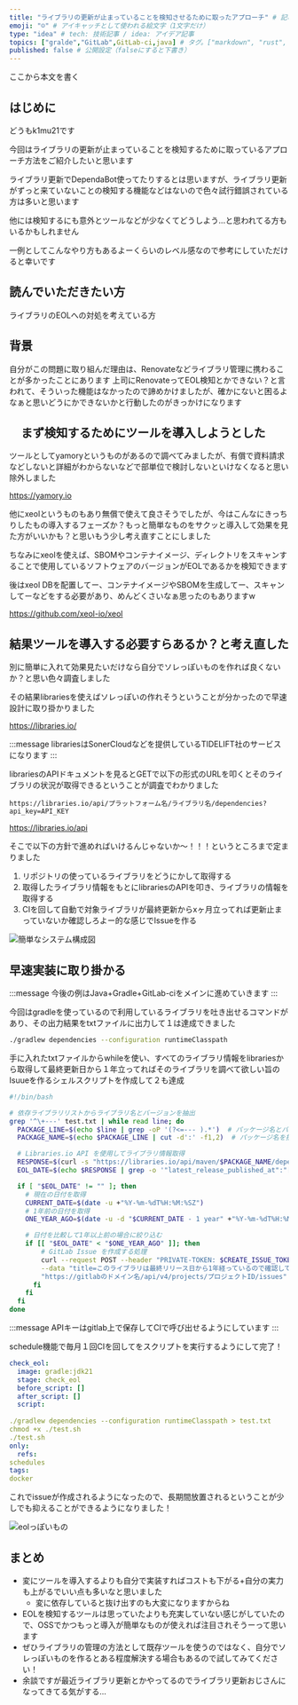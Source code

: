 ```yaml
---
title: "ライブラリの更新が止まっていることを検知させるために取ったアプローチ" # 記事のタイトル
emoji: "☺️" # アイキャッチとして使われる絵文字（1文字だけ）
type: "idea" # tech: 技術記事 / idea: アイデア記事
topics: ["gralde","GitLab",GitLab-ci,java] # タグ。["markdown", "rust", "aws"]のように指定する
published: false # 公開設定（falseにすると下書き）
---
```

ここから本文を書く

## はじめに

どうもk1mu21です

今回はライブラリの更新が止まっていることを検知するために取っているアプローチ方法をご紹介したいと思います

ライブラリ更新でDependaBot使ってたりするとは思いますが、ライブラリ更新がずっと来ていないことの検知する機能などはないので色々試行錯誤されている方は多いと思います

他には検知するにも意外とツールなどが少なくてどうしよう...と思われてる方もいるかもしれません

一例としてこんなやり方もあるよーくらいのレベル感なので参考にしていただけると幸いです

## 読んでいただきたい方

ライブラリのEOLへの対処を考えている方

## 背景

自分がこの問題に取り組んだ理由は、Renovateなどライブラリ管理に携わることが多かったことにあります
上司にRenovateってEOL検知とかできない？と言われて、そういった機能はなかったので諦めかけましたが、確かにないと困るよなぁと思いどうにかできないかと行動したのがきっかけになります

## 　まず検知するためにツールを導入しようとした

ツールとしてyamoryというものがあるので調べてみましたが、有償で資料請求などしないと詳細がわからないなどで部単位で検討しないといけなくなると思い除外しました

https://yamory.io

他にxeolというものもあり無償で使えて良さそうでしたが、今はこんなにきっちりしたもの導入するフェーズか？もっと簡単なものをサクッと導入して効果を見た方がいいかも？と思いもう少し考え直すことにしました

ちなみにxeolを使えば、SBOMやコンテナイメージ、ディレクトリをスキャンすることで使用しているソフトウェアのバージョンがEOLであるかを検知できます

後はxeol DBを配置してー、コンテナイメージやSBOMを生成してー、スキャンしてーなどをする必要があり、めんどくさいなぁ思ったのもありますw

https://github.com/xeol-io/xeol

## 結果ツールを導入する必要すらあるか？と考え直した

別に簡単に入れて効果見たいだけなら自分でソレっぽいものを作れば良くないか？と思い色々調査しました

その結果librariesを使えばソレっぽいの作れそうということが分かったので早速設計に取り掛かりました

https://libraries.io/

:::message
librariesはSonerCloudなどを提供しているTIDELIFT社のサービスになります
:::

librariesのAPIドキュメントを見るとGETで以下の形式のURLを叩くとそのライブラリの状況が取得できるということが調査でわかりました

```
https://libraries.io/api/プラットフォーム名/ライブラリ名/dependencies?api_key=API_KEY
```

https://libraries.io/api

そこで以下の方針で進めればいけるんじゃないか〜！！！というところまで定まりました

1. リポジトリの使っているライブラリをどうにかして取得する
2. 取得したライブラリ情報をもとにlibrariesのAPIを叩き、ライブラリの情報を取得する
3. CIを回して自動で対象ライブラリが最終更新からxヶ月立ってれば更新止まっていないか確認しろよー的な感じでIssueを作る

![簡単なシステム構成図](https://storage.googleapis.com/zenn-user-upload/c1997bca8453-20250401.png)

## 早速実装に取り掛かる

:::message
今後の例はJava+Gradle+GitLab-ciをメインに進めていきます
:::

今回はgradleを使っているので利用しているライブラリを吐き出せるコマンドがあり、その出力結果をtxtファイルに出力して１は達成できました

```sh
./gradlew dependencies --configuration runtimeClasspath
```

手に入れたtxtファイルからwhileを使い、すべてのライブラリ情報をlibrariesから取得して最終更新日から１年立ってればそのライブラリを調べて欲しい旨のIsuueを作るシェルスクリプトを作成して２も達成

```sh
#!/bin/bash

# 依存ライブラリリストからライブラリ名とバージョンを抽出
grep '^\+---' test.txt | while read line; do
  PACKAGE_LINE=$(echo $line | grep -oP '(?<=--- ).*')  # パッケージ名とバージョンの部分を抽出
  PACKAGE_NAME=$(echo $PACKAGE_LINE | cut -d':' -f1,2)  # パッケージ名を抽出

  # Libraries.io API を使用してライブラリ情報取得
  RESPONSE=$(curl -s "https://libraries.io/api/maven/$PACKAGE_NAME/dependencies?api_key=$LIBRARIES_API_KEY")
  EOL_DATE=$(echo $RESPONSE | grep -o '"latest_release_published_at":"[^"]*"' | sed 's/"latest_release_published_at":"\([^"]*\)"/\1/')

  if [ "$EOL_DATE" != "" ]; then
    # 現在の日付を取得
    CURRENT_DATE=$(date -u +"%Y-%m-%dT%H:%M:%SZ")
    # 1年前の日付を取得
    ONE_YEAR_AGO=$(date -u -d "$CURRENT_DATE - 1 year" +"%Y-%m-%dT%H:%M:%SZ")

    # 日付を比較して1年以上前の場合に絞り込む
    if [[ "$EOL_DATE" < "$ONE_YEAR_AGO" ]]; then
        # GitLab Issue を作成する処理
        curl --request POST --header "PRIVATE-TOKEN: $CREATE_ISSUE_TOKEN" \
        --data "title=このライブラリは最終リリース日から1年経っているので確認してください: $PACKAGE_NAME" \
        "https://gitlabのドメイン名/api/v4/projects/プロジェクトID/issues"
      fi
    fi
  fi
done
```

:::message
APIキーはgitlab上で保存してCIで呼び出せるようにしています
:::

schedule機能で毎月１回CIを回してをスクリプトを実行するようにして完了！

```yaml
check_eol:
  image: gradle:jdk21
  stage: check_eol
  before_script: []
  after_script: []
  script:
    
./gradlew dependencies --configuration runtimeClasspath > test.txt
chmod +x ./test.sh
./test.sh
only:
  refs:
schedules
tags:
docker
```

これでissueが作成されるようになったので、長期間放置されるということが少しでも抑えることができるようになりました！

![eolっぽいもの](https://storage.googleapis.com/zenn-user-upload/ffa24002f00b-20250401.png)

## まとめ

- 変にツールを導入するよりも自分で実装すればコストも下がる+自分の実力も上がるでいい点も多いなと思いました
    - 変に依存していると抜け出すのも大変になりますからね
- EOLを検知するツールは思っていたよりも充実していない感じがしていたので、OSSでかつもっと導入が簡単なものが使えれば注目されそうーって思います
- ぜひライブラリの管理の方法として既存ツールを使うのではなく、自分でソレっぽいものを作るとある程度解決する場合もあるので試してみてください！
- 余談ですが最近ライブラリ更新とかやってるのでライブラリ更新おじさんになってきてる気がする...
